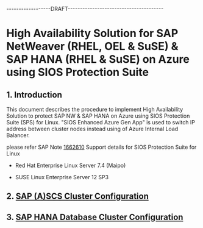 ------------------DRAFT---------------------------------------

# High Availability Solution for SAP NetWeaver (RHEL, OEL & SuSE) & SAP HANA (RHEL & SuSE) on Azure using SIOS Protection Suite

## 1. Introduction

This document describes the procedure to implement High Availability Solution to protect SAP NW & SAP HANA on Azure using SIOS Protection Suite (SPS) for Linux. "SIOS Enhanced Azure Gen App" is used to switch IP address between cluster nodes instead using of Azure Internal Load Balancer.

please refer SAP Note [1662610](https://launchpad.support.sap.com/#/notes/1662610) Support details for SIOS Protection Suite for Linux

- Red Hat Enterprise Linux Server 7.4 (Maipo)

- SUSE Linux Enterprise Server 12 SP3

## 2. [SAP (A)SCS Cluster Configuration](HA-for-SAP-(A)SCS.md)

## 3. [SAP HANA Database Cluster Configuration](HA-for-SAP-HANA-DB.md)